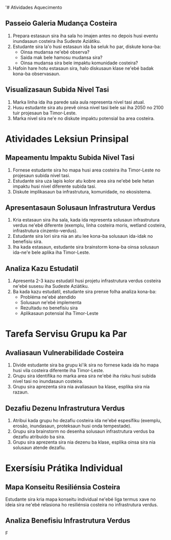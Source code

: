 '# Atividades Aquecimento

## Passeio Galeria Mudança Costeira
1. Prepara estasaun sira iha sala ho imajen antes no depois husi eventu inundasaun costeira iha Sudeste Aziátiku.
2. Estudante sira la'o husi estasaun ida ba seluk ho par, diskute kona-ba:
   - Oinsa mudansa ne'ebé observa?
   - Saida mak bele hamosu mudansa sira?
   - Oinsa mudansa sira bele impaktu komunidade costeira?
3. Hafoin hare hotu estasaun sira, halo diskusaun klase ne'ebé badak kona-ba observasaun.

## Visualizasaun Subida Nivel Tasi
1. Marka linha ida iha parede sala aula representa nivel tasi atual.
2. Husu estudante sira atu prevê oinsa nivel tasi bele sai iha 2050 no 2100 tuir projesaun ba Timor-Leste.
3. Marka nivel sira ne'e no diskute impaktu potensial ba area costeira.

# Atividades Leksiun Prinsipal

## Mapeamentu Impaktu Subida Nivel Tasi
1. Fornese estudante sira ho mapa husi area costeira iha Timor-Leste no projesaun subida nivel tasi.
2. Estudante sira uza lapis kolor atu kobre area sira ne'ebé bele hetan impaktu husi nivel diferente subida tasi.
3. Diskute implikasaun ba infrastrutura, komunidade, no ekosistema.

## Apresentasaun Solusaun Infrastrutura Verdus 
1. Kria estasaun sira iha sala, kada ida representa solusaun infrastrutura verdus ne'ebé diferente (exemplu, linha costeira moris, wetland costeira, infrastrutura cinzento-verdus).
2. Estudante sira lori sira nia an atu lee kona-ba solusaun ida-idak no benefisiu sira.
3. Iha kada estasaun, estudante sira brainstorm kona-ba oinsa solusaun ida-ne'e bele aplika iha Timor-Leste.

## Analiza Kazu Estudatil
1. Apresenta 2-3 kazu estudatil husi projetu infrastrutura verdus costeira ne'ebé susesu iha Sudeste Aziátiku.
2. Ba kada kazu estudatil, estudante sira prenxe folha analiza kona-ba:
   - Probléma ne'ebé atendido
   - Solusaun ne'ebé implementa
   - Rezultadu no benefisiu sira
   - Aplikasaun potensial iha Timor-Leste

# Tarefa Servisu Grupu ka Par

## Avaliasaun Vulnerabilidade Costeira
1. Divide estudante sira ba grupu ki'ik sira no fornese kada ida ho mapa husi vila costeira diferente iha Timor-Leste.
2. Grupu sira identifika no marka area sira ne'ebé iha risku husi subida nivel tasi no inundasaun costeira.
3. Grupu sira aprezenta sira nia avaliasaun ba klase, esplika sira nia razaun.

## Dezafiu Dezenu Infrastrutura Verdus
1. Atribui kada grupu ho dezafiu costeira ida ne'ebé espesífiku (exemplu, erosão, inundasaun, proteksaun husi onda tempestade).
2. Grupu sira brainstorm no desenha solusaun infrastrutura verdus ba dezafiu atribuido ba sira.
3. Grupu sira aprezenta sira nia dezenu ba klase, esplika oinsa sira nia solusaun atende dezafiu.

# Exersísiu Prátika Individual

## Mapa Konseitu Resiliénsia Costeira
Estudante sira kria mapa konseitu individual ne'ebé liga termus xave no ideia sira ne'ebé relasiona ho resiliénsia costeira no infrastrutura verdus.

## Analiza Benefisiu Infrastrutura Verdus
F